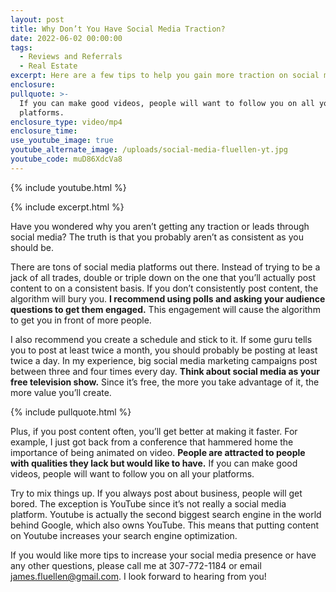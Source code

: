 ```yaml
---
layout: post
title: Why Don’t You Have Social Media Traction?
date: 2022-06-02 00:00:00
tags:
  - Reviews and Referrals
  - Real Estate
excerpt: Here are a few tips to help you gain more traction on social media.
enclosure:
pullquote: >-
  If you can make good videos, people will want to follow you on all your
  platforms.
enclosure_type: video/mp4
enclosure_time:
use_youtube_image: true
youtube_alternate_image: /uploads/social-media-fluellen-yt.jpg
youtube_code: muD86XdcVa8
---
```

{% include youtube.html %}

{% include excerpt.html %}

Have you wondered why you aren’t getting any traction or leads through social media? The truth is that you probably aren’t as consistent as you should be.&nbsp;

There are tons of social media platforms out there. Instead of trying to be a jack of all trades, double or triple down on the one that you’ll actually post content to on a consistent basis. If you don’t consistently post content, the algorithm will bury you. **I recommend using polls and asking your audience questions to get them engaged.** This engagement will cause the algorithm to get you in front of more people.

I also recommend you create a schedule and stick to it. If some guru tells you to post at least twice a month, you should probably be posting at least twice a day. In my experience, big social media marketing campaigns post between three and four times every day. **Think about social media as your free television show.** Since it’s free, the more you take advantage of it, the more value you’ll create.&nbsp;

{% include pullquote.html %}

Plus, if you post content often, you’ll get better at making it faster. For example, I just got back from a conference that hammered home the importance of being animated on video. **People are attracted to people with qualities they lack but would like to have.** If you can make good videos, people will want to follow you on all your platforms.&nbsp;

Try to mix things up. If you always post about business, people will get bored. The exception is YouTube since it’s not really a social media platform. Youtube is actually the second biggest search engine in the world behind Google, which also owns YouTube. This means that putting content on Youtube increases your search engine optimization.&nbsp;

If you would like more tips to increase your social media presence or have any other questions, please call me at 307-772-1184 or email [james.fluellen@gmail.com](mailto:james.fluellen@gmail.com). I look forward to hearing from you\!
